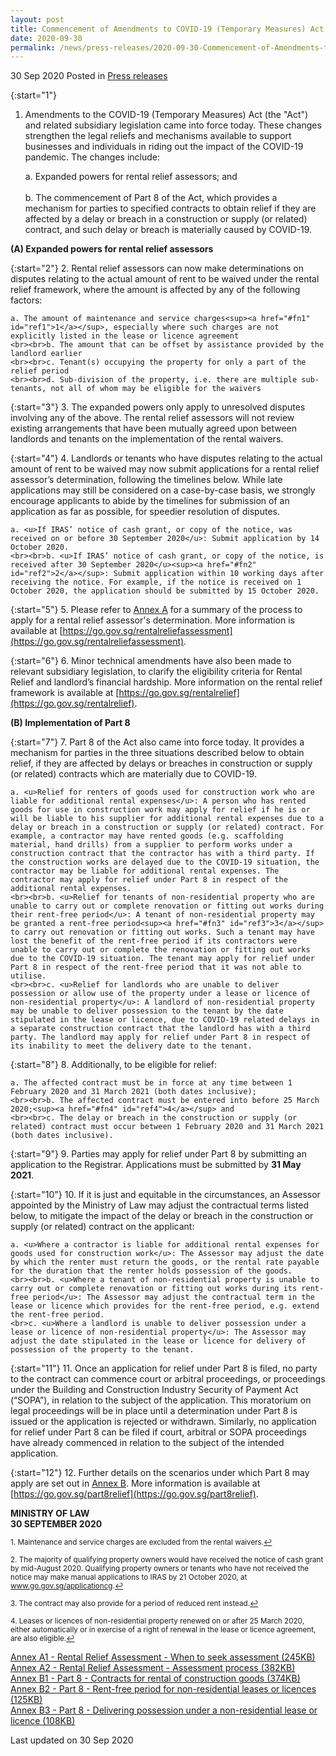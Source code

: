 ```yaml
---
layout: post
title: Commencement of Amendments to COVID-19 (Temporary Measures) Act 
date: 2020-09-30
permalink: /news/press-releases/2020-09-30-Commencement-of-Amendments-to-COVID-19-Temporary-Measures-Act
---
```


30 Sep 2020 Posted in [Press releases](/news/press-releases)

{:start="1"}
1. Amendments to the COVID-19 (Temporary Measures) Act (the "Act") and related subsidiary legislation came into force today. These changes strengthen the legal reliefs and mechanisms available to support businesses and individuals in riding out the impact of the COVID-19 pandemic. The changes include:

    a. Expanded powers for rental relief assessors; and
    <br><br>b. The commencement of Part 8 of the Act, which provides a mechanism for parties to specified contracts to obtain relief if they are affected by a delay or breach in a construction or supply (or related) contract, and such delay or breach is materially caused by COVID-19.

**(A) Expanded powers for rental relief assessors**

{:start="2"}
2. Rental relief assessors can now make determinations on disputes relating to the actual amount of rent to be waived under the rental relief framework, where the amount is affected by any of the following factors:

    a. The amount of maintenance and service charges<sup><a href="#fn1" id="ref1">1</a></sup>, especially where such charges are not explicitly listed in the lease or licence agreement
    <br><br>b. The amount that can be offset by assistance provided by the landlord earlier
    <br><br>c. Tenant(s) occupying the property for only a part of the relief period
    <br><br>d. Sub-division of the property, i.e. there are multiple sub-tenants, not all of whom may be eligible for the waivers

{:start="3"}
3. The expanded powers only apply to unresolved disputes involving any of the above. The rental relief assessors will not review existing arrangements that have been mutually agreed upon between landlords and tenants on the implementation of the rental waivers.

{:start="4"}
4. Landlords or tenants who have disputes relating to the actual amount of rent to be waived may now submit applications for a rental relief assessor’s determination, following the timelines below. While late applications may still be considered on a case-by-case basis, we strongly encourage applicants to abide by the timelines for submission of an application as far as possible, for speedier resolution of disputes. 

    a. <u>If IRAS’ notice of cash grant, or copy of the notice, was received on or before 30 September 2020</u>: Submit application by 14 October 2020.
    <br><br>b. <u>If IRAS’ notice of cash grant, or copy of the notice, is received after 30 September 2020</u><sup><a href="#fn2" id="ref2">2</a></sup>: Submit application within 10 working days after receiving the notice. For example, if the notice is received on 1 October 2020, the application should be submitted by 15 October 2020.

{:start="5"}
5. Please refer to <u>Annex A</u> for a summary of the process to apply for a rental relief assessor's determination. More information is available at [https://go.gov.sg/rentalreliefassessment](https://go.gov.sg/rentalreliefassessment). 

{:start="6"}
6. Minor technical amendments have also been made to relevant subsidiary legislation, to clarify the eligibility criteria for Rental Relief and landlord’s financial hardship. More information on the rental relief framework is available at [https://go.gov.sg/rentalrelief](https://go.gov.sg/rentalrelief).

**(B) Implementation of Part 8**

{:start="7"}
7. Part 8 of the Act also came into force today. It provides a mechanism for parties in the three situations described below to obtain relief, if they are affected by delays or breaches in construction or supply (or related) contracts which are materially due to COVID-19.

    a. <u>Relief for renters of goods used for construction work who are liable for additional rental expenses</u>: A person who has rented goods for use in construction work may apply for relief if he is or will be liable to his supplier for additional rental expenses due to a delay or breach in a construction or supply (or related) contract. For example, a contractor may have rented goods (e.g. scaffolding material, hand drills) from a supplier to perform works under a construction contract that the contractor has with a third party. If the construction works are delayed due to the COVID-19 situation, the contractor may be liable for additional rental expenses. The contractor may apply for relief under Part 8 in respect of the additional rental expenses. 
    <br><br>b. <u>Relief for tenants of non-residential property who are unable to carry out or complete renovation or fitting out works during their rent-free period</u>: A tenant of non-residential property may be granted a rent-free period<sup><a href="#fn3" id="ref3">3</a></sup> to carry out renovation or fitting out works. Such a tenant may have lost the benefit of the rent-free period if its contractors were unable to carry out or complete the renovation or fitting out works due to the COVID-19 situation. The tenant may apply for relief under Part 8 in respect of the rent-free period that it was not able to utilise. 
    <br><br>c. <u>Relief for landlords who are unable to deliver possession or allow use of the property under a lease or licence of non-residential property</u>: A landlord of non-residential property may be unable to deliver possession to the tenant by the date stipulated in the lease or licence, due to COVID-19 related delays in a separate construction contract that the landlord has with a third party. The landlord may apply for relief under Part 8 in respect of its inability to meet the delivery date to the tenant. 

{:start="8"}
8. Additionally, to be eligible for relief:

    a. The affected contract must be in force at any time between 1 February 2020 and 31 March 2021 (both dates inclusive);
    <br><br>b. The affected contract must be entered into before 25 March 2020;<sup><a href="#fn4" id="ref4">4</a></sup> and
    <br><br>c. The delay or breach in the construction or supply (or related) contract must occur between 1 February 2020 and 31 March 2021 (both dates inclusive).

{:start="9"}
9. Parties may apply for relief under Part 8 by submitting an application to the Registrar. Applications must be submitted by <b>31 May 2021</b>. 

{:start="10"}
10. If it is just and equitable in the circumstances, an Assessor appointed by the Ministry of Law may adjust the contractual terms listed below, to mitigate the impact of the delay or breach in the construction or supply (or related) contract on the applicant:

    a. <u>Where a contractor is liable for additional rental expenses for goods used for construction work</u>: The Assessor may adjust the date by which the renter must return the goods, or the rental rate payable for the duration that the renter holds possession of the goods.
    <br><br>b. <u>Where a tenant of non-residential property is unable to carry out or complete renovation or fitting out works during its rent-free period</u>: The Assessor may adjust the contractual term in the lease or licence which provides for the rent-free period, e.g. extend the rent-free period.  
    <br>c. <u>Where a landlord is unable to deliver possession under a lease or licence of non-residential property</u>: The Assessor may adjust the date stipulated in the lease or licence for delivery of possession of the property to the tenant. 

{:start="11"}
11. Once an application for relief under Part 8 is filed, no party to the contract can commence court or arbitral proceedings, or proceedings under the Building and Construction Industry Security of Payment Act (“SOPA”), in relation to the subject of the application. This moratorium on legal proceedings will be in place until a determination under Part 8 is issued or the application is rejected or withdrawn. Similarly, no application for relief under Part 8 can be filed if court, arbitral or SOPA proceedings have already commenced in relation to the subject of the intended application.

{:start="12"}
12. Further details on the scenarios under which Part 8 may apply are set out in <u>Annex B</u>. More information is available at [https://go.gov.sg/part8relief](https://go.gov.sg/part8relief).  


**MINISTRY OF LAW**
<br>**30 SEPTEMBER 2020**


<p><sup id="fn1">1. Maintenance and service charges are excluded from the rental waivers.<a href="#ref1" title="Jump back to footnote 1 in the text.">↩</a></sup></p>

<p><sup id="fn2">2. The majority of qualifying property owners would have received the notice of cash grant by mid-August 2020. Qualifying property owners or tenants who have not received the notice may make manual applications to IRAS by 21 October 2020, at <a href="https://go.gov.sg/applicationcg">www.go.gov.sg/applicationcg</a>.<a href="#ref2" title="Jump back to footnote 2 in the text.">↩</a></sup></p>

<p><sup id="fn3">3. The contract may also provide for a period of reduced rent instead.<a href="#ref3" title="Jump back to footnote 3 in the text.">↩</a></sup></p>

<p><sup id="fn4">4. Leases or licences of non-residential property renewed on or after 25 March 2020, either automatically or in exercise of a right of renewal in the lease or licence agreement, are also eligible.<a href="#ref4" title="Jump back to footnote 4 in the text.">↩</a></sup></p>

[Annex A1 - Rental Relief Assessment - When to seek assessment (245KB)](/files/news/press-releases/2020/9/Rented-construction-goods.pdf)
<br>[Annex A2 - Rental Relief Assessment - Assessment process (382KB)](/files/news/press-releases/2020/9/Rent-free-period.pdf)
<br>[Annex B1 - Part 8 - Contracts for rental of construction goods (374KB)](/files/news/press-releases/2020/9/Delivering-possession.pdf)
<br>[Annex B2 - Part 8 - Rent-free period for non-residential leases or licences (125KB)](/files/news/press-releases/2020/9/When-to-Seek-Assessment.pdf)
<br>[Annex B3 - Part 8 - Delivering possession under a non-residential lease or licence (108KB)](/files/news/press-releases/2020/9/Assessment-Process.pdf)


<p class="right-side-updated">Last updated on 30 Sep 2020</p>
